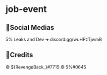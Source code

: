 # job-event
🔗Social Medias
---------------------------------------------
5% Leaks and Dev ➜ discord.gg/wuHPzTjwmB

📌Credits
----------------------------------------------
©️ ${RevengeBack_}#7715
©️ 5%#0645

